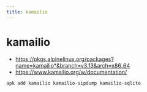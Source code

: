 ```yaml
---
title: kamailio
---
```


# kamailio

- https://pkgs.alpinelinux.org/packages?name=kamailio*&branch=v3.13&arch=x86_64
- https://www.kamailio.org/w/documentation/

```bash
apk add kamailio kamailio-sipdump kamailio-sqlite
```
